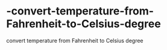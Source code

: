 # -convert-temperature-from-Fahrenheit-to-Celsius-degree
 convert temperature from Fahrenheit to Celsius degree
